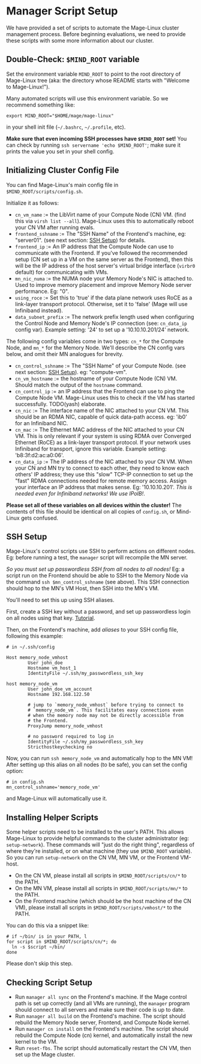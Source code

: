 # Manager Script Setup

We have provided a set of scripts to automate the Mage-Linux cluster
management process. Before beginning evaluations, we need to provide these
scripts with some more information about our cluster. 

## Double-Check: `$MIND_ROOT` variable

Set the environment variable `MIND_ROOT` to point to the root directory of
Mage-Linux tree (aka: the directory whose README starts with "Welcome to
Mage-Linux!"). 

Many automated scripts will use this environment variable. 
So we recommend something like: 

```
export MIND_ROOT="$HOME/mage/mage-linux"
```

in your shell init file (`~/.bashrc`, `~/.profile`, etc). 

**Make sure that even incoming SSH processes have `$MIND_ROOT` set!**
You can check by running `ssh servername 'echo $MIND_ROOT'`; make sure it
prints the value you set in your shell config. 



## Initializing Cluster Config File

You can find Mage-Linux's main config file in `$MIND_ROOT/scripts/config.sh`. 

Initialize it as follows: 

- `cn_vm_name` := the LibVirt name of your Compute Node (CN) VM. (find this via
  `virsh list --all`). Mage-Linux uses this to automatically reboot your CN VM
  after running evals. 
- `frontend_sshname` := The "SSH Name" of the Frontend's machine, eg:
  "server01". (see next section: [SSH Setup](#ssh-setup)) for details. 
- `frontend_ip` := An IP address that the Compute Node can use to communicate
  with the Frontend. If you've followed the recommended setup (CN set up in a
  VM on the same server as the Frontend), then this will be the IP address of
  the host server's virtual bridge interface (`virbr0` default) for
  communicating with VMs. 
- `mn_nic_numa` := the NUMA node your Memory Node's NIC is attached to. 
  Used to improve memory placement and improve Memory Node server performance. 
  Eg: "0". 
- `using_roce` := Set this to 'true' if the data plane network uses RoCE as a
  link-layer transport protocol. Otherwise, set it to 'false' (Mage will use
  Infiniband instead). 
- `data_subnet_prefix` := The network prefix length used when configuring the
  Control Node and Memory Node's IP connection (see: `cn_data_ip` config var). 
  Example setting: '24' to set up a '10.10.10.201/24' network. 

The following config variables come in two types: `cn_*` for the Compute Node,
and `mn_*` for the Memory Node. We'll describe the CN config vars below, and
omit their MN analogues for brevity. 

- `cn_control_sshname` := The "SSH Name" of your Compute Node. (see next
  section: [SSH Setup](#ssh-setup)). eg: "compute-vm". 
- `cn_vm_hostname` := the hostname of your Compute Node (CN) VM. Should match
  the output of the `hostname` command. 
- `cn_control_ip` := an IP address that the Frontend can use to ping
  the Compute Node VM. Mage-Linux uses this to check if the VM has started
  successfully. TODO(yash) elaborate. 
- `cn_nic` := The interface name of the NIC attached to your CN VM. This should
  be an RDMA NIC, capable of quick data-path access. eg: 'ib0' for an
  Infiniband NIC. 
- `cn_mac` := The Ethernet MAC address of the NIC attached to your CN VM. This
  is only relevant if your system is using RDMA over Converged Ethernet (RoCE)
  as a link-layer transport protocol. If your network uses Infiniband for
  transport, ignore this variable. 
  Example setting: 'b8:3f:d2:ac:a0:06'. 
- `cn_data_ip` := The IP address of the NIC attached to your CN VM. When your
  CN and MN try to connect to each other, they need to know each others' IP
  address; they use this "slow" TCP-IP connection to set up the "fast" RDMA
  connections needed for remote memory access. 
  Assign your interface an IP address that makes sense. Eg: '10.10.10.201'. 
  _This is needed even for Infiniband networks! We use IPoIB!_. 

**Please set all of these variables on all devices within the cluster!**
The contents of this file should be identical on all copies of `config.sh`, or
Mind-Linux gets confused. 


## SSH Setup

Mage-Linux's control scripts use SSH to perform actions on different nodes. 
Eg: before running a test, the `manager` script will recompile the MN server. 

_So you must set up passwordless SSH from all nodes to all nodes!_
Eg: a script run on the Frontend should be able to SSH to the Memory Node via
the command `ssh $mn_control_sshname` (see above). 
This SSH connection should hop to the MN's VM Host, then SSH into the MN's VM. 

You'll need to set this up using SSH aliases. 

First, create a SSH key without a password, and set up passwordless login on
all nodes using that key. [Tutorial](https://askubuntu.com/a/46935/1960051). 

Then, on the Frontend's machine, add _aliases_ to your SSH config file,
following this example: 

```
# in ~/.ssh/config

Host memory_node_vmhost
        User john_doe
        Hostname vm_host_1
        IdentityFile ~/.ssh/my_passwordless_ssh_key

host memory_node_vm
        User john_doe_vm_account
        Hostname 192.168.122.50
        
        # jump to `memory_node_vmhost` before trying to connect to
        # `memory_node_vm`. This facilitates easy connections even 
        # when the memory node may not be directly accessible from 
        # the Frontend. 
        ProxyJump memory_node_vmhost
        
        # no password required to log in
        IdentityFile ~/.ssh/my_passwordless_ssh_key
        Stricthostkeychecking no
```

Now, you can run `ssh memory_node_vm` and automatically hop to the MN VM!
After setting up this alias on all nodes (to be safe), you can set the config
option: 

```
# in config.sh
mn_control_sshname='memory_node_vm'
```

and Mage-Linux will automatically use it. 


## Installing Helper Scripts

Some helper scripts need to be installed to the user's PATH. 
This allows Mage-Linux to provide helpful commands to the cluster
administrator (eg: `setup-network`). 
These commands will "just do the right thing", regardless of where they're
installed, or on what machine (they use `$MIND_ROOT` variable). 
So you can run `setup-network` on the CN VM, MN VM, or the Frontend VM-host. 

- On the CN VM, please install all scripts in `$MIND_ROOT/scripts/cn/*` to the
  PATH. 
- On the MN VM, please install all scripts in `$MIND_ROOT/scripts/mn/*` to the
  PATH. 
- On the Frontend machine (which should be the host machine of the CN VM),
  please install all scripts in `$MIND_ROOT/scripts/vmhost/*` to the
  PATH. 

You can do this via a snippet like: 

```
# if ~/bin/ is in your PATH, l
for script in $MIND_ROOT/scripts/cn/*; do 
  ln -s $script ~/bin/
done
```

Please don't skip this step. 


## Checking Script Setup

- Run `manager all sync` on the Frontend's machine. If the Mage control path is
  set up correctly (and all VMs are running), the `manager` program should
  connect to all servers and make sure their code is up to date. 
- Run `manager all build` on the Frontend's machine. 
  The script should rebuild the Memory Node server, Frontend, and Compute Node
  kernel. 
- Run `manager cn install` on the Frontend's machine. 
  The script should rebuild the Compute Node (cn) kernel, and automatically
  install the new kernel to the VM. 
- Run `reset-fbs`. 
  The script should automatically restart the CN VM, then set up the Mage
  cluster. 
